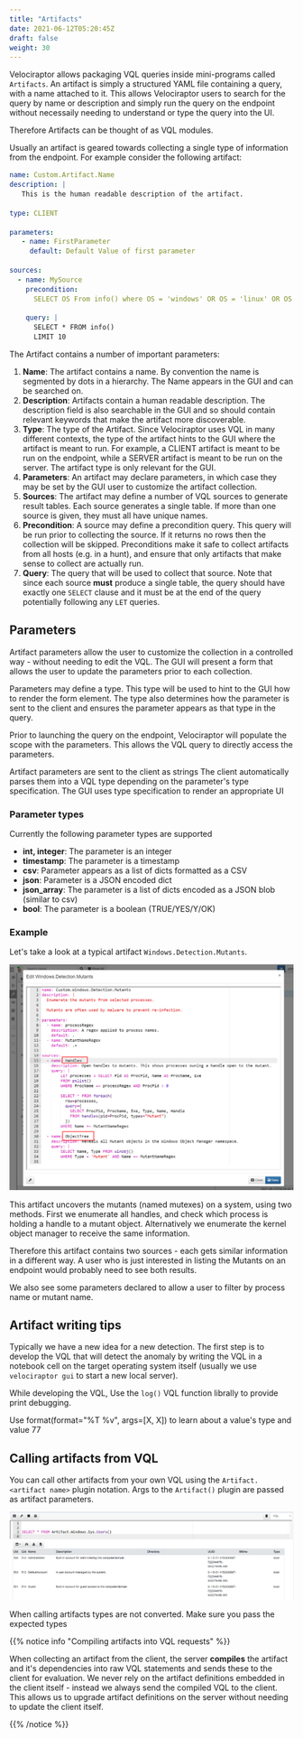 ```yaml
---
title: "Artifacts"
date: 2021-06-12T05:20:45Z
draft: false
weight: 30
---
```


Velociraptor allows packaging VQL queries inside mini-programs called
`Artifacts`. An artifact is simply a structured YAML file containing a
query, with a name attached to it. This allows Velociraptor users to
search for the query by name or description and simply run the query
on the endpoint without necessaily needing to understand or type the
query into the UI.

Therefore Artifacts can be thought of as VQL modules.

Usually an artifact is geared towards collecting a single type of
information from the endpoint. For example consider the following
artifact:

```yaml
name: Custom.Artifact.Name
description: |
   This is the human readable description of the artifact.

type: CLIENT

parameters:
   - name: FirstParameter
     default: Default Value of first parameter

sources:
  - name: MySource
    precondition:
      SELECT OS From info() where OS = 'windows' OR OS = 'linux' OR OS = 'darwin'

    query: |
      SELECT * FROM info()
      LIMIT 10
```

The Artifact contains a number of important parameters:

1. **Name**: The artifact contains a name. By convention the name is
   segmented by dots in a hierarchy. The Name appears in the GUI and
   can be searched on.
2. **Description**: Artifacts contain a human readable description. The
   description field is also searchable in the GUI and so should
   contain relevant keywords that make the artifact more discoverable.
3. **Type**: The type of the Artifact. Since Velociraptor uses VQL in many
   different contexts, the type of the artifact hints to the GUI where
   the artifact is meant to run. For example, a CLIENT artifact is
   meant to be run on the endpoint, while a SERVER artifact is meant
   to be run on the server. The artifact type is only relevant for the
   GUI.
4. **Parameters**: An artifact may declare parameters, in which case they
   may be set by the GUI user to customize the artifact collection.
5. **Sources**: The artifact may define a number of VQL sources to
   generate result tables. Each source generates a single table. If
   more than one source is given, they must all have unique names.
6. **Precondition**: A source may define a precondition query. This query
   will be run prior to collecting the source. If it returns no rows
   then the collection will be skipped. Preconditions make it safe to
   collect artifacts from all hosts (e.g. in a hunt), and ensure that
   only artifacts that make sense to collect are actually run.
7. **Query**: The query that will be used to collect that source. Note
   that since each source **must** produce a single table, the query
   should have exactly one `SELECT` clause and it must be at the end
   of the query potentially following any `LET` queries.

## Parameters

Artifact parameters allow the user to customize the collection in a
controlled way - without needing to edit the VQL. The GUI will present
a form that allows the user to update the parameters prior to each
collection.

Parameters may define a type. This type will be used to hint to the
GUI how to render the form element. The type also determines how the
parameter is sent to the client and ensures the parameter appears as
that type in the query.

Prior to launching the query on the endpoint, Velociraptor will
populate the scope with the parameters. This allows the VQL query to
directly access the parameters.

Artifact parameters are sent to the client as strings The client
automatically parses them into a VQL type depending on the parameter's
type specification.  The GUI uses type specification to render an
appropriate UI

### Parameter types

Currently the following parameter types are supported

* **int, integer**: The parameter is an integer
* **timestamp**: The parameter is a timestamp
* **csv**: Parameter appears as a list of dicts formatted as a CSV
* **json**: Parameter is a JSON encoded dict
* **json_array**: The parameter is a list of dicts encoded as a JSON blob (similar to csv)
* **bool**: The parameter is a boolean (TRUE/YES/Y/OK)

### Example

Let's take a look at a typical artifact `Windows.Detection.Mutants`.

![Mutants artifact](mutants.png)

This artifact uncovers the mutants (named mutexes) on a system, using
two methods. First we enumerate all handles, and check which process
is holding a handle to a mutant object. Alternatively we enumerate the
kernel object manager to receive the same information.

Therefore this artifact contains two sources - each gets similar
information in a different way. A user who is just interested in
listing the Mutants on an endpoint would probably need to see both
results.

We also see some parameters declared to allow a user to filter by
process name or mutant name.

## Artifact writing tips

Typically we have a new idea for a new detection. The first step is to
develop the VQL that will detect the anomaly by writing the VQL in a
notebook cell on the target operating system itself (usually we use
`velociraptor gui` to start a new local server).

While developing the VQL, Use the `log()` VQL function librally to
provide print debugging.

Use format(format="%T %v", args=[X, X]) to learn about a value's type
and value 77

## Calling artifacts from VQL

You can call other artifacts from your own VQL using the
`Artifact.<artifact name>` plugin notation. Args to the `Artifact()`
plugin are passed as artifact parameters.

![Calling artifacts](calling_artifacts.png)

When calling artifacts types are not converted. Make sure you pass the
expected types

{{% notice info "Compiling artifacts into VQL requests" %}}

When collecting an artifact from the client, the server **compiles**
the artifact and it's dependencies into raw VQL statements and sends
these to the client for evaluation. We never rely on the artifact
definitions embedded in the client itself - instead we always send the
compiled VQL to the client. This allows us to upgrade artifact
definitions on the server without needing to update the client itself.

{{% /notice %}}
